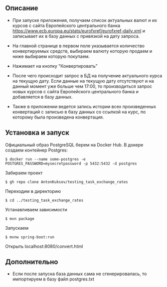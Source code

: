 ## Описание
* При запуске приложения, получаем список актуальных валют и их курсов с сайта Европейского центрального банка https://www.ecb.europa.eu/stats/eurofxref/eurofxref-daily.xml и записывает их в базу данных с привязкой на дату запроса.

* На главной странице в первом поле указывается количество конвертируемых средств, выбираем валюту которую продаем и ниже выбираем которую покупаем.
* Нажимает на кнопку "Конвертировать”
* После чего происходит запрос в БД на получение актуального курса на текущую дату. Если данные на текущую дату отсутствуют и на данный момент уже больше чем 17:00, то производиться запрос новых курсов с сайта Европейского центрального банка и добавляется в базу данных. 
* Также в приложении ведется запись истории всех произведенных конвертаций с записью в базу данных со ссылкой на курс, по которому была произведена конвертация.

## Установка и запуск

Официальный образ PostgreSQL берем на Docker Hub. В докере создаем контейнер Postgres:
```
$ docker run --name some-postgres -e POSTGRES_PASSWORD=mysecretpassword -p 5432:5432 -d postgres
```
Забираем проект
```
$ gh repo clone AntonKuksov/testing_task_exchange_rates
```
Переходим в директорию
```
$ cd ../testing_task_exchange_rates
```
Устанавливаем зависимости
```
$ mvn package
```
Запускаем
```
$ mvnw spring-boot:run
```
Открыть localhost:8080/convert.html
## Дополнительно
* Если после запуска база данных сама не сгенерировалась, то импортируем в базу файл postgres.txt
